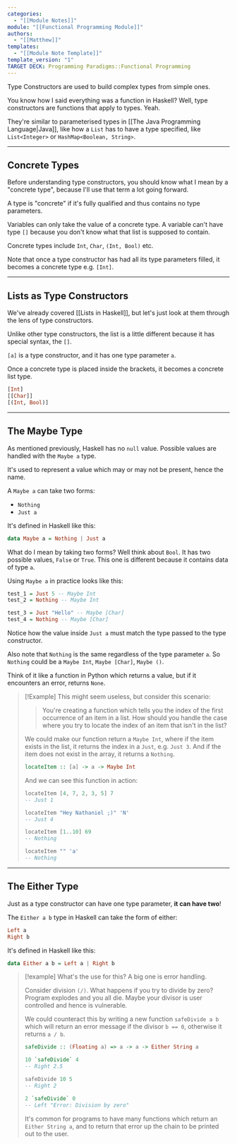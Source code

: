 ```yaml
---
categories:
  - "[[Module Notes]]"
module: "[[Functional Programming Module]]"
authors:
  - "[[Matthew]]"
templates:
  - "[[Module Note Template]]"
template_version: "1"
TARGET DECK: Programming Paradigms::Functional Programming
---
```

Type Constructors are used to build complex types from simple ones.

You know how I said everything was a function in Haskell? Well, type constructors are functions that apply to types. Yeah.

They're similar to parameterised types in [[The Java Programming Language|Java]], like how a `List` has to have a type specified, like `List<Integer>` or `HashMap<Boolean, String>`.

---

## Concrete Types

Before understanding type constructors, you should know what I mean by a "concrete type", because I'll use that term a lot going forward.

A type is "concrete" if it's fully qualified and thus contains no type parameters.

Variables can only take the value of a concrete type. A variable can't have type `[]` because you don't know what that list is supposed to contain.

Concrete types include `Int`, `Char`, `(Int, Bool)` etc.

Note that once a type constructor has had all its type parameters filled, it becomes a concrete type e.g. `[Int]`.

---

## Lists as Type Constructors

We've already covered [[Lists in Haskell]], but let's just look at them through the lens of type constructors.

Unlike other type constructors, the list is a little different because it has special syntax, the `[]`.

`[a]` is a type constructor, and it has one type parameter `a`.

Once a concrete type is placed inside the brackets, it becomes a concrete list type.

```Haskell
[Int]
[[Char]]
[(Int, Bool)]
```

---

## The Maybe Type

As mentioned previously, Haskell has no `null` value. Possible values are handled with the `Maybe a` type.

It's used to represent a value which may or may not be present, hence the name.

A `Maybe a` can take two forms:

- `Nothing`
- `Just a`

It's defined in Haskell like this:

```Haskell
data Maybe a = Nothing | Just a
```

What do I mean by taking two forms? Well think about `Bool`. It has two possible values, `False` or `True`. This one is different because it contains data of type `a`.

Using `Maybe a` in practice looks like this:

```Haskell
test_1 = Just 5 -- Maybe Int
test_2 = Nothing -- Maybe Int

test_3 = Just "Hello" -- Maybe [Char]
test_4 = Nothing -- Maybe [Char]
```

Notice how the value inside `Just a` must match the type passed to the type constructor.

Also note that `Nothing` is the same regardless of the type parameter `a`. So `Nothing` could be a `Maybe Int`, `Maybe [Char]`, `Maybe ()`.

Think of it like a function in Python which returns a value, but if it encounters an error, returns `None`.

> [!Example]
> This might seem useless, but consider this scenario:
> 
> > You're creating a function which tells you the index of the first occurrence of an item in a list.
> > How should you handle the case where you try to locate the index of an item that isn't in the list?
> 
> We could make our function return a `Maybe Int`, where if the item exists in the list, it returns the index in a `Just`, e.g. `Just 3`. And if the item does not exist in the array, it returns a `Nothing`.
> 
> ```Haskell
> locateItem :: [a] -> a -> Maybe Int
> ```
> 
> And we can see this function in action:
> 
> ```Haskell
> locateItem [4, 7, 2, 3, 5] 7
> -- Just 1
> 
> locateItem "Hey Nathaniel ;)" 'N'
> -- Just 4
> 
> locateItem [1..10] 69
> -- Nothing
> 
> locateItem "" 'a'
> -- Nothing
> ```

---

## The Either Type

Just as a type constructor can have one type parameter, **it can have two**!

The `Either a b` type in Haskell can take the form of either:

```Haskell
Left a
Right b
```

It's defined in Haskell like this:

```Haskell
data Either a b = Left a | Right b
```

> [!example]
> What's the use for this? A big one is error handling.
> 
> Consider division `(/)`. What happens if you try to divide by zero? Program explodes and you all die. Maybe your divisor is user controlled and hence is vulnerable.
> 
> We could counteract this by writing a new function `safeDivide a b` which will return an error message if the divisor `b == 0`, otherwise it returns `a / b`.
> 
> ```Haskell
> safeDivide :: (Floating a) => a -> a -> Either String a
> 
> 10 `safeDivide` 4
> -- Right 2.5
> 
> safeDivide 10 5
> -- Right 2
> 
> 2 `safeDivide` 0
> -- Left "Error: Division by zero"
> ```
> 
> It's common for programs to have many functions which return an `Either String a`, and to return that error up the chain to be printed out to the user.
